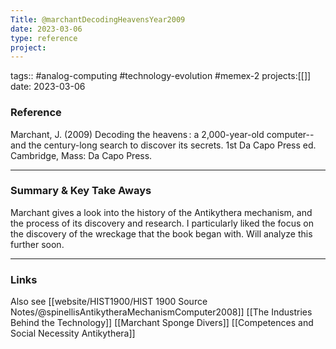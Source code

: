 ```yaml
---
Title: @marchantDecodingHeavensYear2009
date: 2023-03-06
type: reference
project:
---
```


tags:: #analog-computing #technology-evolution #memex-2 
projects:[[]]
date: 2023-03-06

### Reference 

  Marchant, J. (2009) Decoding the heavens : a 2,000-year-old computer--and the century-long search to discover its secrets. 1st Da Capo Press ed. Cambridge, Mass: Da Capo Press.

---

### Summary & Key Take Aways

Marchant gives a look into the history of the Antikythera mechanism, and the process of its discovery and research. I particularly liked the focus on the discovery of the wreckage that the book began with. Will analyze this further soon.

--- 

### Links
Also see
[[website/HIST1900/HIST 1900 Source Notes/@spinellisAntikytheraMechanismComputer2008]]
[[The Industries Behind the Technology]]
[[Marchant Sponge Divers]]
[[Competences and Social Necessity Antikythera]]